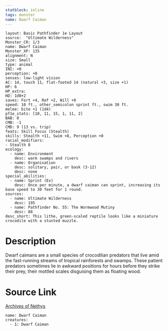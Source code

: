 ```yaml
---
statblock: inline
tags: monster
name: Dwarf Caiman
---
```

```statblock
layout: Basic Pathfinder 1e Layout
source:  "Ultimate Wilderness"
Monster_CR: 1/3
name: Dwarf Caiman
Monster_XP: 135
alignment: N
size: Small
type: animal
INI: +0
perception: +0
senses: low-light vision
AC: 14, touch 11, flat-footed 14 (natural +3, size +1)
HP: 6
HP_extra: 
HD: 1d8+2
saves: Fort +4, Ref +2, Will +0
speed: 10 ft., other_semicolon sprint ft., swim 30 ft.
melee: bite +1 (1d4)
pf1e_stats: [10, 11, 15, 1, 11, 2]
BAB: 0
CMB: -1
CMD: 9 (13 vs. trip)
feats: Skill Focus (Stealth)
skills: Stealth +11, Swim +8, Perception +0
racial_modifiers:
- Stealth 8
ecology:
  - name: Environment
    desc: warm swamps and rivers
  - name: Organisation
    desc: solitary, pair, or bask (3-12)
    desc: none
special_abilities:
  - name: Sprint (Ex)
    desc: Once per minute, a dwarf caiman can sprint, increasing its base speed to 30 feet for 1 round.
sources:
  - name: Ultimate Wilderness
    desc: 195
  - name: Pathfinder No. 55: The Wormwood Mutiny
    desc: 88
desc_short: This lithe, green-scaled reptile looks like a miniature crocodile with a stunted muzzle.
```
# Description
Dwarf caimans are a small species of crocodilian predators that live amid the fast-running streams of tropical rainforests and swamps. These patient predators sometimes lie in awkward positions for hours before they strike their prey, their mottled scales disguising them as floating wood.
# Source Link
[Archives of Nethys](https://aonprd.com/MonsterDisplay.aspx?ItemName=Dwarf%20Caiman)
```encounter-table
name: Dwarf Caiman
creatures:
  - 1: Dwarf Caiman
```
